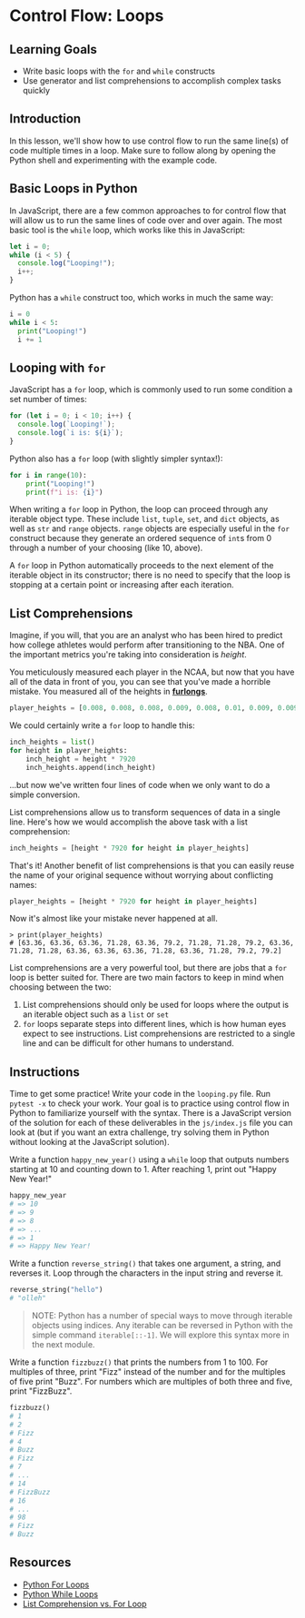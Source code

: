 # Control Flow: Loops

## Learning Goals

- Write basic loops with the `for` and `while` constructs
- Use generator and list comprehensions to accomplish complex tasks quickly

## Introduction

In this lesson, we'll show how to use control flow to run the same line(s) of
code multiple times in a loop. Make sure to follow along by opening the Python shell
and experimenting with the example code.

## Basic Loops in Python

In JavaScript, there are a few common approaches to for control flow that will
allow us to run the same lines of code over and over again. The most basic tool
is the `while` loop, which works like this in JavaScript:

```js
let i = 0;
while (i < 5) {
  console.log("Looping!");
  i++;
}
```

Python has a `while` construct too, which works in much the same way:

```py
i = 0
while i < 5:
  print("Looping!")
  i += 1
```

## Looping with `for`

JavaScript has a `for` loop, which is commonly used to run some condition a set
number of times:

```js
for (let i = 0; i < 10; i++) {
  console.log(`Looping!`);
  console.log(`i is: ${i}`);
}
```

Python also has a `for` loop (with slightly simpler syntax!):

```py
for i in range(10):
    print("Looping!")
    print(f"i is: {i}")
```

When writing a `for` loop in Python, the loop can proceed through any iterable
object type. These include `list`, `tuple`, `set`, and `dict` objects, as well
as `str` and `range` objects. `range` objects are especially useful in the
`for` construct because they generate an ordered sequence of `int`s from 0
through a number of your choosing (like 10, above).

A `for` loop in Python automatically proceeds to the next element of the
iterable object in its constructor; there is no need to specify that the loop
is stopping at a certain point or increasing after each iteration.

## List Comprehensions

Imagine, if you will, that you are an analyst who has been hired to predict
how college athletes would perform after transitioning to the NBA. One of the
important metrics you're taking into consideration is _height_.

You meticulously measured each player in the NCAA, but now that you have all of
the data in front of you, you can see that you've made a horrible mistake. You
measured all of the heights in [**furlongs**](https://www.britannica.com/science/furlong).

```py
player_heights = [0.008, 0.008, 0.008, 0.009, 0.008, 0.01, 0.009, 0.009, 0.01, 0.008, 0.009, 0.009, 0.008, 0.008, 0.008, 0.009, 0.008, 0.009, 0.01, 0.01]
```

We could certainly write a `for` loop to handle this:

```py
inch_heights = list()
for height in player_heights:
    inch_height = height * 7920
    inch_heights.append(inch_height)
```

...but now we've written four lines of code when we only want to do a simple
conversion.

List comprehensions allow us to transform sequences of data in a single line.
Here's how we would accomplish the above task with a list comprehension:

```py
inch_heights = [height * 7920 for height in player_heights]
```

That's it! Another benefit of list comprehensions is that you can easily reuse
the name of your original sequence without worrying about conflicting names:

```py
player_heights = [height * 7920 for height in player_heights]
```

Now it's almost like your mistake never happened at all.

```console
> print(player_heights)
# [63.36, 63.36, 63.36, 71.28, 63.36, 79.2, 71.28, 71.28, 79.2, 63.36, 71.28, 71.28, 63.36, 63.36, 63.36, 71.28, 63.36, 71.28, 79.2, 79.2]
```

List comprehensions are a very powerful tool, but there are jobs that a `for`
loop is better suited for. There are two main factors to keep in mind when
choosing between the two:

1. List comprehensions should only be used for loops where the output is an
iterable object such as a `list` or `set`
2. `for` loops separate steps into different lines, which is how human eyes
expect to see instructions. List comprehensions are restricted to a single line
and can be difficult for other humans to understand.

## Instructions

Time to get some practice! Write your code in the `looping.py` file. Run
`pytest -x` to check your work. Your goal is to practice using control flow in
Python to familiarize yourself with the syntax. There is a JavaScript version
of the solution for each of these deliverables in the `js/index.js` file you
can look at (but if you want an extra challenge, try solving them in Python
without looking at the JavaScript solution).

Write a function `happy_new_year()` using a `while` loop that outputs numbers
starting at 10 and counting down to 1. After reaching 1, print out "Happy New
Year!"

```py
happy_new_year
# => 10
# => 9
# => 8
# => ...
# => 1
# => Happy New Year!
```

Write a function `reverse_string()` that takes one argument, a string, and reverses
it. Loop through the characters in the input string and reverse it.

```py
reverse_string("hello")
# "olleh"
```

> NOTE: Python has a number of special ways to move through iterable objects
> using indices. Any iterable can be reversed in Python with the simple command
> `iterable[::-1]`. We will explore this syntax more in the next module.

Write a function `fizzbuzz()` that prints the numbers from 1 to 100. For
multiples of three, print "Fizz" instead of the number and for the multiples
of five print "Buzz". For numbers which are multiples of both three and five,
print "FizzBuzz".

```py
fizzbuzz()
# 1
# 2
# Fizz
# 4
# Buzz
# Fizz
# 7
# ...
# 14
# FizzBuzz
# 16
# ...
# 98
# Fizz
# Buzz
```

## Resources

- [Python For Loops](https://wiki.python.org/moin/ForLoop)
- [Python While Loops](https://wiki.python.org/moin/WhileLoop)
- [List Comprehension vs. For Loop](https://www.programiz.com/python-programming/list-comprehension)
